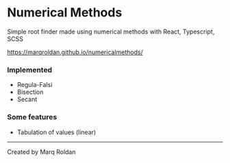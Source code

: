 # Numerical Methods

Simple root finder made using numerical methods with React, Typescript, SCSS

https://marqroldan.github.io/numericalmethods/

### Implemented

- Regula-Falsi
- Bisection
- Secant

### Some features

- Tabulation of values (linear)

---

Created by Marq Roldan
